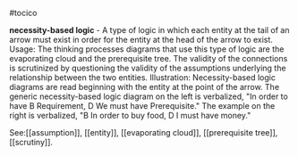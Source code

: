 #tocico

<b>necessity-based logic</b> -  A type of logic in which each entity at the tail of an arrow must exist in order for the entity at the head of the arrow to exist. 
Usage: The thinking processes diagrams that use this type of logic are the evaporating cloud and the prerequisite tree.  The validity of the connections is scrutinized by questioning the validity of the assumptions underlying the relationship between the two entities. Illustration: Necessity-based logic diagrams are read beginning with the entity at the point of the arrow. The generic necessity-based logic diagram on the left is verbalized, "In order to have B Requirement, D We must have Prerequisite." The example on the right is verbalized, "B In order to buy food, D I must have money." 
 
 



See:[[assumption]], [[entity]], [[evaporating cloud]], [[prerequisite tree]], [[scrutiny]].
